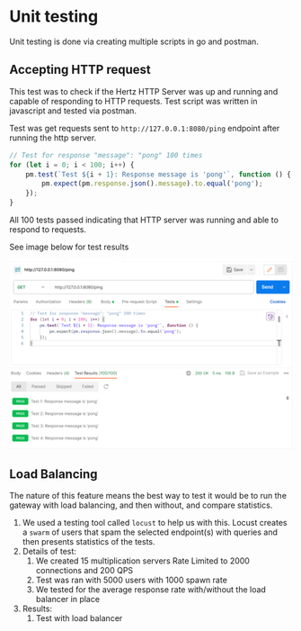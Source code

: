 # Unit testing

Unit testing is done via creating multiple scripts in go and postman. 

## Accepting HTTP request 

This test was to check if the Hertz HTTP Server was up and running and capable of responding to HTTP requests. Test script was written in javascript and tested via postman. 

Test was get requests sent to `http://127.0.0.1:8080/ping` endpoint after running the http server.

```javascript
// Test for response "message": "pong" 100 times
for (let i = 0; i < 100; i++) {
    pm.test(`Test ${i + 1}: Response message is 'pong'`, function () {
        pm.expect(pm.response.json().message).to.equal('pong');
    });
}
```

All 100 tests passed indicating that HTTP server was running and able to respond to requests. 

See image below for test results

![Postman results](images/postman-test.png)

## Load Balancing

The nature of this feature means the best way to test it would be to run the gateway with load balancing, and then without, and compare statistics. 

1. We used a testing tool called `locust` to help us with this. Locust creates a `swarm` of users that spam the selected endpoint(s) with queries and then presents statistics of the tests. 
2. Details of test:
    1. We created 15 multiplication servers Rate Limited to 2000 connections and 200 QPS
    2. Test was ran with 5000 users with 1000 spawn rate
    3. We tested for the average response rate with/without the load balancer in place 
3. Results:
    1. Test with load balancer
